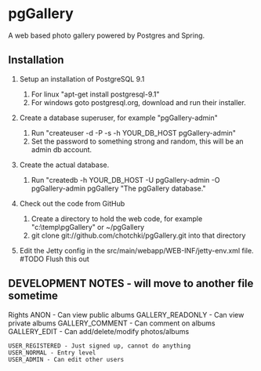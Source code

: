 pgGallery
=========

A web based photo gallery powered by Postgres and Spring.

Installation
------------

1. Setup an installation of PostgreSQL 9.1
    1. For linux "apt-get install postgresql-9.1"
    2. For windows goto postgresql.org, download and run their installer.

2. Create a database superuser, for example "pgGallery-admin"
    1. Run "createuser -d -P -s -h YOUR_DB_HOST pgGallery-admin"
    2. Set the password to something strong and random, this will be an admin db account.

3. Create the actual database.
    1. Run "createdb -h YOUR_DB_HOST -U pgGallery-admin -O pgGallery-admin pgGallery "The pgGallery database."

4. Check out the code from GitHub
    1. Create a directory to hold the web code, for example "c:\temp\pgGallery" or ~/pgGallery
    2. git clone git://github.com/chotchki/pgGallery.git into that directory

5. Edit the Jetty config in the src/main/webapp/WEB-INF/jetty-env.xml file.
#TODO Flush this out

DEVELOPMENT NOTES - will move to another file sometime
------------------------------------------------------
Rights
	ANON				- Can view public albums 
	GALLERY_READONLY 	- Can view private albums
	GALLERY_COMMENT		- Can comment on albums
	GALLERY_EDIT		- Can add/delete/modify photos/albums
	
	USER_REGISTERED - Just signed up, cannot do anything
	USER_NORMAL - Entry level
	USER_ADMIN - Can edit other users